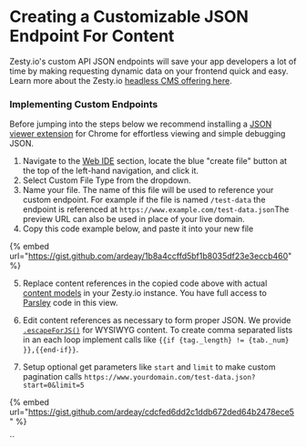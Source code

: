 # Creating a Customizable JSON Endpoint For Content

Zesty.io's custom API JSON endpoints will save your app developers a lot of time by making requesting dynamic data on your frontend quick and easy. Learn more about the Zesty.io [headless CMS offering here](https://www.zesty.io/en-us/cms/headless-cms-websites-with-decoupled-architecture/).

### Implementing Custom Endpoints

Before jumping into the steps below we recommend installing a [JSON viewer extension](https://chrome.google.com/webstore/detail/jsonview/chklaanhfefbnpoihckbnefhakgolnmc) for Chrome for effortless viewing and simple debugging JSON.

1. Navigate to the [Web IDE](https://zesty.org/services/manager-ui/editor) section, locate the blue "create file" button at the top of the left-hand navigation, and click it. 
2. Select Custom File Type from the dropdown.
3. Name your file. The name of this file will be used to reference your custom endpoint. For example if the file is named `/test-data` the endpoint is referenced at `https://www.example.com/test-data.json`The preview URL can also be used in place of your live domain. 
4. Copy this code example below, and paste it into your new file 

{% embed url="https://gist.github.com/ardeay/1b8a4ccffd5bf1b8035df23e3eccb460" %}

5. Replace content references in the copied code above with actual [content models](https://zesty.org/services/manager-ui/schema/content-models) in your Zesty.io instance. You have full access to [Parsley](https://zesty.org/services/web-engine/introduction-to-parsley) code in this view. 

6. Edit content references as necessary to form proper JSON. We provide [`.escapeForJS()`](https://zesty.org/services/web-engine/introduction-to-parsley/parsley-index#escapeforjs) for WYSIWYG content. To create comma separated lists in an each loop implement calls like `{{if {tag._length} != {tab._num} }},{{end-if}}`.

7. Setup optional get parameters like `start` and `limit` to make custom pagination calls `https://www.yourdomain.com/test-data.json?start=0&limit=5`

{% embed url="https://gist.github.com/ardeay/cdcfed6dd2c1ddb672ded64b2478ece5" %}

\`\`

